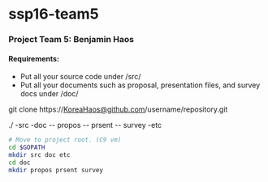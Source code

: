 # ssp16-team5

### Project Team 5: Benjamin Haos

#### Requirements:

* Put all your source code under /src/
* Put all your documents such as proposal, presentation files, and survey docs under /doc/

git clone https://KoreaHaos@github.com/username/repository.git


./
-src
-doc
-- propos
-- prsent
-- survey
-etc

```bash
# Move to project root. (C9 vm)
cd $GOPATH
mkdir src doc etc
cd doc
mkdir propos prsent survey
```

